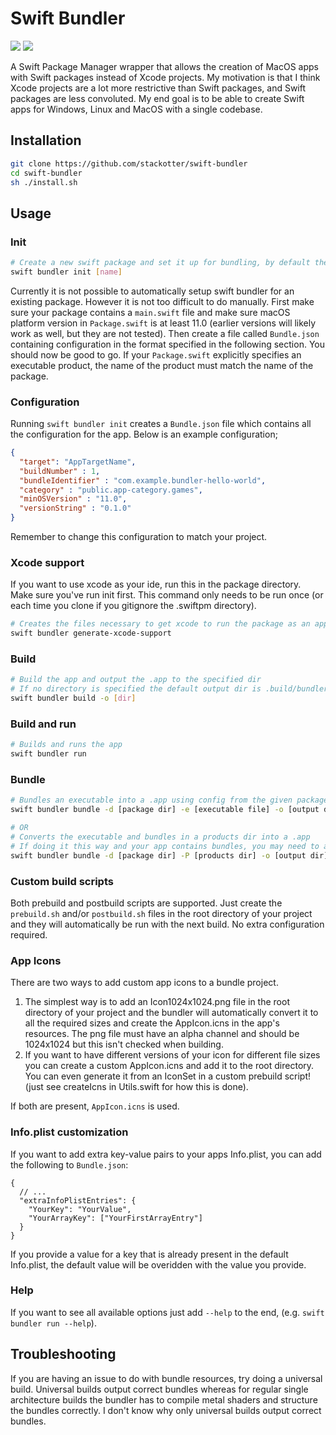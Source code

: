 # Swift Bundler

[![](https://img.shields.io/endpoint?url=https%3A%2F%2Fswiftpackageindex.com%2Fapi%2Fpackages%2Fstackotter%2Fswift-bundler%2Fbadge%3Ftype%3Dswift-versions)](https://swiftpackageindex.com/stackotter/swift-bundler)
[![](https://img.shields.io/endpoint?url=https%3A%2F%2Fswiftpackageindex.com%2Fapi%2Fpackages%2Fstackotter%2Fswift-bundler%2Fbadge%3Ftype%3Dplatforms)](https://swiftpackageindex.com/stackotter/swift-bundler)

A Swift Package Manager wrapper that allows the creation of MacOS apps with Swift packages instead of Xcode projects. My motivation is that I think Xcode projects are a lot more restrictive than Swift packages, and Swift packages are less convoluted. My end goal is to be able to create Swift apps for Windows, Linux and MacOS with a single codebase.

## Installation

```sh
git clone https://github.com/stackotter/swift-bundler
cd swift-bundler
sh ./install.sh
```

## Usage

### Init

```sh
# Create a new swift package and set it up for bundling, by default the packge is created in a new directory with a name matching the package.
swift bundler init [name]
```

Currently it is not possible to automatically setup swift bundler for an existing package. However it is not too difficult to do manually. First make sure your package contains a `main.swift` file and make sure macOS platform version in `Package.swift` is at least 11.0 (earlier versions will likely work as well, but they are not tested). Then create a file called `Bundle.json` containing configuration in the format specified in the following section. You should now be good to go. If your `Package.swift` explicitly specifies an executable product, the name of the product must match the name of the package.

### Configuration

Running `swift bundler init` creates a `Bundle.json` file which contains all the configuration for the app. Below is an example configuration;

```json
{
  "target": "AppTargetName",
  "buildNumber" : 1,
  "bundleIdentifier" : "com.example.bundler-hello-world",
  "category" : "public.app-category.games",
  "minOSVersion" : "11.0",
  "versionString" : "0.1.0"
}
```

Remember to change this configuration to match your project.

### Xcode support

If you want to use xcode as your ide, run this in the package directory. Make sure you've run init first. This command only needs to be run once (or each time you clone if you gitignore the .swiftpm directory).

```sh
# Creates the files necessary to get xcode to run the package as an app
swift bundler generate-xcode-support
```

### Build

```sh
# Build the app and output the .app to the specified dir
# If no directory is specified the default output dir is .build/bundler
swift bundler build -o [dir]
```

### Build and run

```sh
# Builds and runs the app
swift bundler run
```

### Bundle

```sh
# Bundles an executable into a .app using config from the given package dir
swift bundler bundle -d [package dir] -e [executable file] -o [output dir]

# OR
# Converts the executable and bundles in a products dir into a .app
# If doing it this way and your app contains bundles, you may need to add the --dont-fix-bundles flag if the build was performed as a universal build or using xcode because both of those produce correct bundles
swift bundler bundle -d [package dir] -P [products dir] -o [output dir]
```

### Custom build scripts

Both prebuild and postbuild scripts are supported. Just create the `prebuild.sh` and/or `postbuild.sh` files in the root directory of your project and they will automatically be run with the next build. No extra configuration required.

### App Icons

There are two ways to add custom app icons to a bundle project.

1. The simplest way is to add an Icon1024x1024.png file in the root directory of your project and the bundler will automatically convert it to all the required sizes and create the AppIcon.icns in the app's resources. The png file must have an alpha channel and should be 1024x1024 but this isn't checked when building.
2. If you want to have different versions of your icon for different file sizes you can create a custom AppIcon.icns and add it to the root directory. You can even generate it from an IconSet in a custom prebuild script! (just see createIcns in Utils.swift for how this is done).

If both are present, `AppIcon.icns` is used.

### Info.plist customization

If you want to add extra key-value pairs to your apps Info.plist, you can add the following to `Bundle.json`:

```jsonc
{
  // ...
  "extraInfoPlistEntries": {
    "YourKey": "YourValue",
    "YourArrayKey": ["YourFirstArrayEntry"]
  }
}
```

If you provide a value for a key that is already present in the default Info.plist, the default value will be overidden with the value you provide.

### Help

If you want to see all available options just add `--help` to the end, (e.g. `swift bundler run --help`).

## Troubleshooting

If you are having an issue to do with bundle resources, try doing a universal build. Universal builds output correct bundles whereas for regular single architecture builds the bundler has to compile metal shaders and structure the bundles correctly. I don't know why only universal builds output correct bundles.
